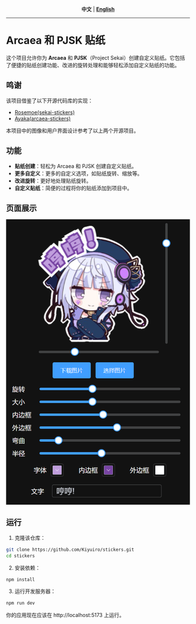 <div align="center">

**中文** | [**English**](./docs/README.md)

</div>

---

# Arcaea 和 PJSK 贴纸

这个项目允许你为 **Arcaea** 和 **PJSK**（Project Sekai）创建自定义贴纸。它包括了便捷的贴纸创建功能、改进的旋转处理和能够轻松添加自定义贴纸的功能。

## 鸣谢

该项目借鉴了以下开源代码库的实现：

- [Rosemoe(sekai-stickers)](https://github.com/Rosemoe/arcaea-stickers)
- [Ayaka(arcaea-stickers)](https://github.com/TheOriginalAyaka/sekai-stickers)

本项目中的图像和用户界面设计参考了以上两个开源项目。

## 功能

- **贴纸创建**：轻松为 Arcaea 和 PJSK 创建自定义贴纸。
- **更多自定义**：更多的自定义选项，如贴纸旋转、缩放等。
- **改进旋转**：更好地处理贴纸旋转。
- **自定义贴纸**：简便的过程将你的贴纸添加到项目中。

## 页面展示

![页面展示](./docs/img.png)

## 运行

1. 克隆该仓库：

```bash
git clone https://github.com/Kiyuiro/stickers.git
cd stickers
```

2. 安装依赖：

```bash
npm install
```

3. 运行开发服务器：

```bash
npm run dev
```

你的应用现在应该在 http://localhost:5173 上运行。
